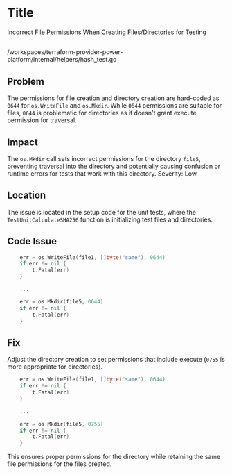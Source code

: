 # Title

Incorrect File Permissions When Creating Files/Directories for Testing

##

/workspaces/terraform-provider-power-platform/internal/helpers/hash_test.go

## Problem

The permissions for file creation and directory creation are hard-coded as `0644` for `os.WriteFile` and `os.Mkdir`. While `0644` permissions are suitable for files, `0644` is problematic for directories as it doesn't grant execute permission for traversal.

## Impact

The `os.Mkdir` call sets incorrect permissions for the directory `file5`, preventing traversal into the directory and potentially causing confusion or runtime errors for tests that work with this directory. Severity: Low

## Location

The issue is located in the setup code for the unit tests, where the `TestUnitCalculateSHA256` function is initializing test files and directories.

## Code Issue

```go
	err = os.WriteFile(file1, []byte("same"), 0644)
	if err != nil {
		t.Fatal(err)
	}

	...

	err = os.Mkdir(file5, 0644)
	if err != nil {
		t.Fatal(err)
	}
```

## Fix

Adjust the directory creation to set permissions that include execute (`0755` is more appropriate for directories).

```go
	err = os.WriteFile(file1, []byte("same"), 0644)
	if err != nil {
		t.Fatal(err)
	}

	...

	err = os.Mkdir(file5, 0755)
	if err != nil {
		t.Fatal(err)
	}
```

This ensures proper permissions for the directory while retaining the same file permissions for the files created.